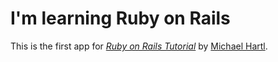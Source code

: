 # I'm learning Ruby on Rails

This is the first app for [*Ruby on Rails Tutorial*](http://railstutorial.org) by [Michael Hartl](http://michaelhartl.com/).